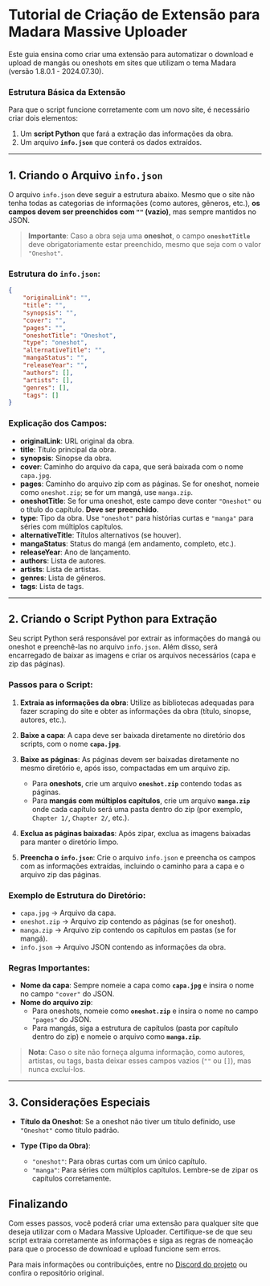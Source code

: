 # Tutorial de Criação de Extensão para Madara Massive Uploader

Este guia ensina como criar uma extensão para automatizar o download e upload de mangás ou oneshots em sites que utilizam o tema Madara (versão 1.8.0.1 - 2024.07.30).

### Estrutura Básica da Extensão

Para que o script funcione corretamente com um novo site, é necessário criar dois elementos:

1. Um **script Python** que fará a extração das informações da obra.
2. Um arquivo **`info.json`** que conterá os dados extraídos.

---

## 1. Criando o Arquivo `info.json`

O arquivo `info.json` deve seguir a estrutura abaixo. Mesmo que o site não tenha todas as categorias de informações (como autores, gêneros, etc.), **os campos devem ser preenchidos com `""` (vazio)**, mas sempre mantidos no JSON. 

> **Importante**: Caso a obra seja uma **oneshot**, o campo **`oneshotTitle`** deve obrigatoriamente estar preenchido, mesmo que seja com o valor `"Oneshot"`.

### Estrutura do `info.json`:

```json
{
    "originalLink": "",
    "title": "",
    "synopsis": "",
    "cover": "",
    "pages": "",
    "oneshotTitle": "Oneshot",
    "type": "oneshot",
    "alternativeTitle": "",
    "mangaStatus": "",
    "releaseYear": "",
    "authors": [],
    "artists": [],
    "genres": [],
    "tags": []
}
```

### Explicação dos Campos:

- **originalLink**: URL original da obra.
- **title**: Título principal da obra.
- **synopsis**: Sinopse da obra.
- **cover**: Caminho do arquivo da capa, que será baixada com o nome `capa.jpg`.
- **pages**: Caminho do arquivo zip com as páginas. Se for oneshot, nomeie como `oneshot.zip`; se for um mangá, use `manga.zip`.
- **oneshotTitle**: Se for uma oneshot, este campo deve conter `"Oneshot"` ou o título do capítulo. **Deve ser preenchido**.
- **type**: Tipo da obra. Use `"oneshot"` para histórias curtas e `"manga"` para séries com múltiplos capítulos.
- **alternativeTitle**: Títulos alternativos (se houver).
- **mangaStatus**: Status do mangá (em andamento, completo, etc.).
- **releaseYear**: Ano de lançamento.
- **authors**: Lista de autores.
- **artists**: Lista de artistas.
- **genres**: Lista de gêneros.
- **tags**: Lista de tags.

---

## 2. Criando o Script Python para Extração

Seu script Python será responsável por extrair as informações do mangá ou oneshot e preenchê-las no arquivo `info.json`. Além disso, será encarregado de baixar as imagens e criar os arquivos necessários (capa e zip das páginas).

### Passos para o Script:

1. **Extraia as informações da obra**: Utilize as bibliotecas adequadas para fazer scraping do site e obter as informações da obra (título, sinopse, autores, etc.).
   
2. **Baixe a capa**: A capa deve ser baixada diretamente no diretório dos scripts, com o nome **`capa.jpg`**.

3. **Baixe as páginas**: As páginas devem ser baixadas diretamente no mesmo diretório e, após isso, compactadas em um arquivo zip.

   - Para **oneshots**, crie um arquivo **`oneshot.zip`** contendo todas as páginas.
   - Para **mangás com múltiplos capítulos**, crie um arquivo **`manga.zip`** onde cada capítulo será uma pasta dentro do zip (por exemplo, `Chapter 1/`, `Chapter 2/`, etc.).

4. **Exclua as páginas baixadas**: Após zipar, exclua as imagens baixadas para manter o diretório limpo.

5. **Preencha o `info.json`**: Crie o arquivo `info.json` e preencha os campos com as informações extraídas, incluindo o caminho para a capa e o arquivo zip das páginas.

### Exemplo de Estrutura do Diretório:

- `capa.jpg` → Arquivo da capa.
- `oneshot.zip` → Arquivo zip contendo as páginas (se for oneshot).
- `manga.zip` → Arquivo zip contendo os capítulos em pastas (se for mangá).
- `info.json` → Arquivo JSON contendo as informações da obra.

### Regras Importantes:

- **Nome da capa**: Sempre nomeie a capa como **`capa.jpg`** e insira o nome no campo `"cover"` do JSON.
- **Nome do arquivo zip**: 
  - Para oneshots, nomeie como **`oneshot.zip`** e insira o nome no campo `"pages"` do JSON.
  - Para mangás, siga a estrutura de capítulos (pasta por capítulo dentro do zip) e nomeie o arquivo como **`manga.zip`**.
  
> **Nota**: Caso o site não forneça alguma informação, como autores, artistas, ou tags, basta deixar esses campos vazios (`""` ou `[]`), mas nunca excluí-los.

---

## 3. Considerações Especiais

- **Título da Oneshot**: Se a oneshot não tiver um título definido, use `"Oneshot"` como título padrão.
  
- **Type (Tipo da Obra)**: 
  - `"oneshot"`: Para obras curtas com um único capítulo.
  - `"manga"`: Para séries com múltiplos capítulos. Lembre-se de zipar os capítulos corretamente.

## Finalizando

Com esses passos, você poderá criar uma extensão para qualquer site que deseja utilizar com o Madara Massive Uploader. Certifique-se de que seu script extraia corretamente as informações e siga as regras de nomeação para que o processo de download e upload funcione sem erros.

Para mais informações ou contribuições, entre no [Discord do projeto](https://discord.gg/SQKcCAuBRr) ou confira o repositório original.
